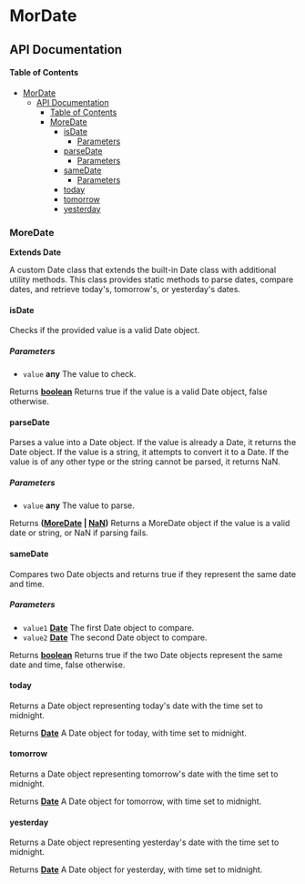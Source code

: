 # MorDate

## API Documentation

<!-- Generated by documentation.js. Update this documentation by updating the source code. -->

#### Table of Contents

- [MorDate](#mordate)
  - [API Documentation](#api-documentation)
      - [Table of Contents](#table-of-contents)
    - [MoreDate](#moredate)
      - [isDate](#isdate)
        - [Parameters](#parameters)
      - [parseDate](#parsedate)
        - [Parameters](#parameters-1)
      - [sameDate](#samedate)
        - [Parameters](#parameters-2)
      - [today](#today)
      - [tomorrow](#tomorrow)
      - [yesterday](#yesterday)

### MoreDate

**Extends Date**

A custom Date class that extends the built-in Date class with additional utility methods.
This class provides static methods to parse dates, compare dates, and retrieve today's, tomorrow's, or yesterday's dates.

#### isDate

Checks if the provided value is a valid Date object.

##### Parameters

- `value` **any** The value to check.

Returns **[boolean](https://developer.mozilla.org/docs/Web/JavaScript/Reference/Global_Objects/Boolean)** Returns true if the value is a valid Date object, false otherwise.

#### parseDate

Parses a value into a Date object.
If the value is already a Date, it returns the Date object.
If the value is a string, it attempts to convert it to a Date.
If the value is of any other type or the string cannot be parsed, it returns NaN.

##### Parameters

- `value` **any** The value to parse.

Returns **([MoreDate](#moredate) | [NaN](https://developer.mozilla.org/docs/Web/JavaScript/Reference/Global_Objects/NaN))** Returns a MoreDate object if the value is a valid date or string, or NaN if parsing fails.

#### sameDate

Compares two Date objects and returns true if they represent the same date and time.

##### Parameters

- `value1` **[Date](https://developer.mozilla.org/docs/Web/JavaScript/Reference/Global_Objects/Date)** The first Date object to compare.
- `value2` **[Date](https://developer.mozilla.org/docs/Web/JavaScript/Reference/Global_Objects/Date)** The second Date object to compare.

Returns **[boolean](https://developer.mozilla.org/docs/Web/JavaScript/Reference/Global_Objects/Boolean)** Returns true if the two Date objects represent the same date and time, false otherwise.

#### today

Returns a Date object representing today's date with the time set to midnight.

Returns **[Date](https://developer.mozilla.org/docs/Web/JavaScript/Reference/Global_Objects/Date)** A Date object for today, with time set to midnight.

#### tomorrow

Returns a Date object representing tomorrow's date with the time set to midnight.

Returns **[Date](https://developer.mozilla.org/docs/Web/JavaScript/Reference/Global_Objects/Date)** A Date object for tomorrow, with time set to midnight.

#### yesterday

Returns a Date object representing yesterday's date with the time set to midnight.

Returns **[Date](https://developer.mozilla.org/docs/Web/JavaScript/Reference/Global_Objects/Date)** A Date object for yesterday, with time set to midnight.

